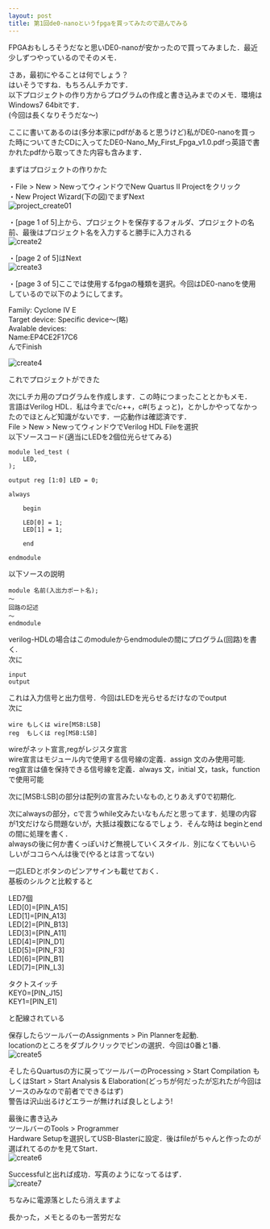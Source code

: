 ```yaml
---
layout: post
title: 第1回de0-nanoというfpgaを買ってみたので遊んでみる
---
```


FPGAおもしろそうだなと思いDE0-nanoが安かったので買ってみました．最近少しずつやっているのでそのメモ．  

さあ，最初にやることは何でしょう？  
はいそうですね．もちろんLチカです．  
以下プロジェクトの作り方からプログラムの作成と書き込みまでのメモ．環境はWindows7 64bitです．  
(今回は長くなりそうだな～)  


ここに書いてあるのは(多分本家にpdfがあると思うけど)私がDE0-nanoを買った時についてきたCDに入ってたDE0-Nano_My_First_Fpga_v1.0.pdfっ英語で書かれたpdfから取ってきた内容も含みます．  


まずはプロジェクトの作りかた  

・File > New > NewってウィンドウでNew Quartus Ⅱ Projectをクリック  
・New Project Wizard(下の図)でまずNext  
![project_create01](/images/project_create01.PNG)

・[page 1 of 5]上から、プロジェクトを保存するフォルダ、プロジェクトの名前、最後はプロジェクト名を入力すると勝手に入力される  
![create2](https://github.com/FERNAND949/FERNAND949.github.io/blob/master/images/project_create02.PNG)


・[page 2 of 5]はNext  
![create3](https://github.com/FERNAND949/FERNAND949.github.io/blob/master/images/project_create03.PNG)


・[page 3 of 5]ここでは使用するfpgaの種類を選択。今回はDE0-nanoを使用しているので以下のようにしてます。  

Family: Cyclone Ⅳ E  
Target device: Specific device～(略)  
Avalable devices:  
Name:EP4CE2F17C6  
んでFinish  

![create4](https://github.com/FERNAND949/FERNAND949.github.io/blob/master/images/project_create04.PNG)


これでプロジェクトができた  


次にLチカ用のプログラムを作成します．この時につまったこととかもメモ．  
言語はVerilog HDL．私は今までc/c++，c#(ちょっと)，とかしかやってなかったのでほとんど知識がないです．一応動作は確認済です．  
File > New > NewってウィンドウでVerilog HDL Fileを選択  
以下ソースコード(適当にLEDを2個位光らせてみる)  

	module led_test (
		LED,	
	);

	output reg [1:0] LED = 0;

	always 
	
		begin

		LED[0] = 1;
		LED[1] = 1;

		end

	endmodule

以下ソースの説明  

	module 名前(入出力ポート名);
	～
	回路の記述
	～
	endmodule

verilog-HDLの場合はこのmoduleからendmoduleの間にプログラム(回路)を書く.  
次に  

	input
	output

これは入力信号と出力信号．今回はLEDを光らせるだけなのでoutput  
次に  

	wire もしくは wire[MSB:LSB]
	reg  もしくは reg[MSB:LSB]

wireがネット宣言,regがレジスタ宣言  
wire宣言はモジュール内で使用する信号線の定義．assign 文のみ使用可能.  
reg宣言は値を保持できる信号線を定義．always 文，initial 文，task，function で使用可能  

次に[MSB:LSB]の部分は配列の宣言みたいなもの,とりあえず0で初期化.  


次にalwaysの部分，cで言うwhile文みたいなもんだと思ってます．処理の内容が1文だけなら問題ないが，大抵は複数になるでしょう．そんな時は beginとendの間に処理を書く．  
alwaysの後に何か書くっぽいけど無視していくスタイル．別になくてもいいらしいがココらへんは後で(やるとは言ってない)  

一応LEDとボタンのピンアサインも載せておく．  
基板のシルクと比較すると  

LED7個  
LED[0]=[PIN_A15]  
LED[1]=[PIN_A13]  
LED[2]=[PIN_B13]  
LED[3]=[PIN_A11]  
LED[4]=[PIN_D1]  
LED[5]=[PIN_F3]  
LED[6]=[PIN_B1]  
LED[7]=[PIN_L3]  

タクトスイッチ  
KEY0=[PIN_J15]  
KEY1=[PIN_E1]  

と配線されている  


保存したらツールバーのAssignments > Pin Plannerを起動.  
locationのところをダブルクリックでピンの選択．今回は0番と1番.  
![create5](https://github.com/FERNAND949/FERNAND949.github.io/blob/master/images/pin_planner.PNG)


そしたらQuartusの方に戻ってツールバーのProcessing > Start Compilation もしくはStart > Start Analysis & Elaboration(どっちが何だったが忘れたが今回はソースのみなので前者でできるはず)   
警告は沢山出るけどエラーが無ければ良しとしよう!  

最後に書き込み  
ツールバーのTools > Programmer  
Hardware Setupを選択してUSB-Blasterに設定．後はfileがちゃんと作ったのが選ばれてるのかを見てStart．  
![create6](https://github.com/FERNAND949/FERNAND949.github.io/blob/master/images/Programmer.PNG)

Successfulと出れば成功．写真のようになってるはず．  
![create7](https://github.com/FERNAND949/FERNAND949.github.io/blob/master/images/de0-nano-Lchika.jpg)


ちなみに電源落としたら消えますよ  

長かった，メモとるのも一苦労だな  


